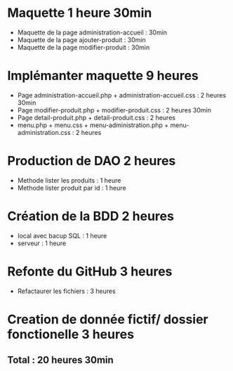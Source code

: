 # Maquette 1 heure 30min
- Maquette de la page administration-accueil : 30min
- Maquette de la page ajouter-produit : 30min
- Maquette de la page modifier-produit : 30min
# Implémanter maquette 9 heures
- Page administration-accueil.php + administration-accueil.css : 2 heures 30min
- Page modifier-produit.php + modifier-produit.css : 2 heures 30min
- Page detail-produit.php + detail-produit.css : 2 heures
- menu.php + menu.css + menu-administration.php + menu-administration.css : 2 heures
# Production de DAO 2 heures
- Methode lister les produits : 1 heure
- Methode lister produit par id : 1 heure
# Création de la BDD 2 heures
- local avec bacup SQL : 1 heure
- serveur : 1 heure
# Refonte du GitHub 3 heures
- Refactaurer les fichiers : 3 heures
# Creation de donnée fictif/ dossier fonctionelle 3 heures
## Total : 20 heures 30min
